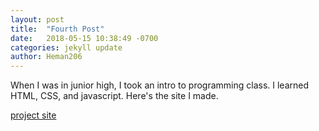 ```yaml
---
layout: post
title:  "Fourth Post"
date:   2018-05-15 10:38:49 -0700
categories: jekyll update
author: Heman206
---
```


When I was in junior high, I took an intro to programming class. I learned HTML, CSS, and javascript. Here's the site I made.

[project site][url]

[url]: /website/index.html